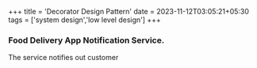 +++
title = 'Decorator Design Pattern'
date = 2023-11-12T03:05:21+05:30
tags = ['system design','low level design']
+++


### Food Delivery App Notification Service.

The service notifies out customer 

